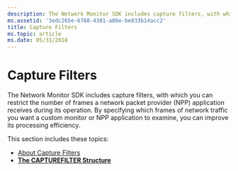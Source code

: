 ```yaml
---
description: The Network Monitor SDK includes capture filters, with which you can restrict the number of frames a network packet provider (NPP) application receives during its operation.
ms.assetid: '3edc265e-6788-4381-a06e-be833b14acc2'
title: Capture Filters
ms.topic: article
ms.date: 05/31/2018
---
```


# Capture Filters

The Network Monitor SDK includes capture filters, with which you can restrict the number of frames a network packet provider (NPP) application receives during its operation. By specifying which frames of network traffic you want a custom monitor or NPP application to examine, you can improve its processing efficiency.

This section includes these topics:

-   [About Capture Filters](about-capture-filters.md)
-   [**The CAPTUREFILTER Structure**](the-capturefilter-structure.md)

 

 



